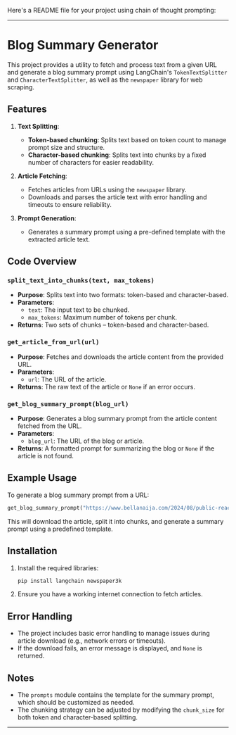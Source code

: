 Here's a README file for your project using chain of thought prompting:

---

# Blog Summary Generator

This project provides a utility to fetch and process text from a given URL and generate a blog summary prompt using LangChain's `TokenTextSplitter` and `CharacterTextSplitter`, as well as the `newspaper` library for web scraping.

## Features
1. **Text Splitting**: 
    - **Token-based chunking**: Splits text based on token count to manage prompt size and structure.
    - **Character-based chunking**: Splits text into chunks by a fixed number of characters for easier readability.

2. **Article Fetching**: 
    - Fetches articles from URLs using the `newspaper` library.
    - Downloads and parses the article text with error handling and timeouts to ensure reliability.

3. **Prompt Generation**:
    - Generates a summary prompt using a pre-defined template with the extracted article text.

## Code Overview

### `split_text_into_chunks(text, max_tokens)`
- **Purpose**: Splits text into two formats: token-based and character-based.
- **Parameters**:
    - `text`: The input text to be chunked.
    - `max_tokens`: Maximum number of tokens per chunk.
- **Returns**: Two sets of chunks – token-based and character-based.

### `get_article_from_url(url)`
- **Purpose**: Fetches and downloads the article content from the provided URL.
- **Parameters**:
    - `url`: The URL of the article.
- **Returns**: The raw text of the article or `None` if an error occurs.

### `get_blog_summary_prompt(blog_url)`
- **Purpose**: Generates a blog summary prompt from the article content fetched from the URL.
- **Parameters**:
    - `blog_url`: The URL of the blog or article.
- **Returns**: A formatted prompt for summarizing the blog or `None` if the article is not found.

## Example Usage

To generate a blog summary prompt from a URL:

```python
get_blog_summary_prompt("https://www.bellanaija.com/2024/08/public-reactions-to-repeal-vapp-act/")
```

This will download the article, split it into chunks, and generate a summary prompt using a predefined template.

## Installation

1. Install the required libraries:
    ```bash
    pip install langchain newspaper3k
    ```

2. Ensure you have a working internet connection to fetch articles.

## Error Handling

- The project includes basic error handling to manage issues during article download (e.g., network errors or timeouts).
- If the download fails, an error message is displayed, and `None` is returned.

## Notes

- The `prompts` module contains the template for the summary prompt, which should be customized as needed.
- The chunking strategy can be adjusted by modifying the `chunk_size` for both token and character-based splitting.

---

